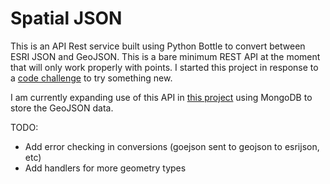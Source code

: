 # Spatial JSON  #

This is an API Rest service built using Python Bottle to convert between ESRI JSON and GeoJSON.
This is a bare minimum REST API at the moment that will only work
properly with points. I started this project in response to a [code
challenge](http://fredboyle.com/codechallenge/) to try something new.

I am currently expanding use of this API in [this project](https://github.com/odoe/Geo-Like) using MongoDB to store the GeoJSON data.

TODO:

* Add error checking in conversions (goejson sent to geojson to esrijson, etc)
* Add handlers for more geometry types
